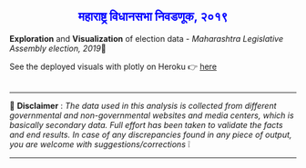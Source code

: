 <center>
<h2 style="font:monaco;color:blue;">महाराष्ट्र विधानसभा निवडणूक, २०१९  </h3>
</center>

**Exploration** and **Visualization** of election data - *Maharashtra Legislative Assembly election, 2019*:triangular_flag_on_post: <br/>

See the deployed visuals with plotly on Heroku :point_right: [here](https://ksh.herokuapp.com/) <br/> <br/>
_______________________________________________________________________________________________
:pray:  **Disclaimer** \: *The data used in this analysis is collected from different governmental and non-governmental websites and media centers,
which is basically secondary data. Full effort has been taken to validate the facts and end results.
In case of any discrepancies found in any piece of output, you are welcome with suggestions/corrections* :grey_exclamation:
_______________________________________________________________________________________________
